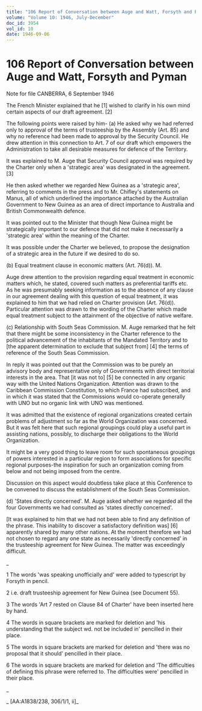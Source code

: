 ```yaml
---
title: "106 Report of Conversation between Auge and Watt, Forsyth and Pyman"
volume: "Volume 10: 1946, July-December"
doc_id: 3954
vol_id: 10
date: 1946-09-06
---
```


# 106 Report of Conversation between Auge and Watt, Forsyth and Pyman

Note for file CANBERRA, 6 September 1946

The French Minister explained that he [1] wished to clarify in his own mind certain aspects of our draft agreement. [2]

The following points were raised by him- (a) He asked why we had referred only to approval of the terms of trusteeship by the Assembly (Art. 85) and why no reference had been made to approval by the Security Council. He drew attention in this connection to Art. 7 of our draft which empowers the Administration to take all desirable measures for defence of the Territory.

It was explained to M. Auge that Security Council approval was required by the Charter only when a 'strategic area' was designated in the agreement. [3]

He then asked whether we regarded New Guinea as a 'strategic area', referring to comments in the press and to Mr. Chifley's statements on Manus, all of which underlined the importance attached by the Australian Government to New Guinea as an area of direct importance to Australia and British Commonwealth defence.

It was pointed out to the Minister that though New Guinea might be strategically important to our defence that did not make it necessarily a 'strategic area' within the meaning of the Charter.

It was possible under the Charter we believed, to propose the designation of a strategic area in the future if we desired to do so.

(b) Equal treatment clause in economic matters (Art. 76(d)). M.

Auge drew attention to the provision regarding equal treatment in economic matters which, he stated, covered such matters as preferential tariffs etc. As he was presumably seeking information as to the absence of any clause in our agreement dealing with this question of equal treatment, it was explained to him that we had relied on Charter provision (Art. 76(d)). Particular attention was drawn to the wording of the Charter which made equal treatment subject to the attainment of the objective of native welfare.

(c) Relationship with South Seas Commission. M. Auge remarked that he felt that there might be some inconsistency in the Charter reference to the political advancement of the inhabitants of the Mandated Territory and to [the apparent determination to exclude that subject from] [4] the terms of reference of the South Seas Commission.

In reply it was pointed out that the Commission was to be purely an advisory body and representative only of Governments with direct territorial interests in the area. That [it was not to] [5] be connected in any organic way with the United Nations Organization. Attention was drawn to the Caribbean Commission Constitution, to which France had subscribed, and in which it was stated that the Commissions would co-operate generally with UNO but no organic link with UNO was mentioned.

It was admitted that the existence of regional organizations created certain problems of adjustment so far as the World Organization was concerned. But it was felt here that such regional groupings could play a useful part in assisting nations, possibly, to discharge their obligations to the World Organization.

It might be a very good thing to leave room for such spontaneous groupings of powers interested in a particular region to form associations for specific regional purposes-the inspiration for such an organization coming from below and not being imposed from the centre.

Discussion on this aspect would doubtless take place at this Conference to be convened to discuss the establishment of the South Seas Commission.

(d) 'States directly concerned'. M. Auge asked whether we regarded all the four Governments we had consulted as 'states directly concerned'.

[It was explained to him that we had not been able to find any definition of the phrase. This inability to discover a satisfactory definition was] [6] apparently shared by many other nations. At the moment therefore we had not chosen to regard any one state as necessarily 'directly concerned' in the trusteeship agreement for New Guinea. The matter was exceedingly difficult.

_

1 The words 'was speaking unofficially and' were added to typescript by Forsyth in pencil.

2 i.e. draft trusteeship agreement for New Guinea (see Document 55).

3 The words 'Art 7 rested on Clause 84 of Charter' have been inserted here by hand.

4 The words in square brackets are marked for deletion and 'his understanding that the subject wd. not be included in' pencilled in their place.

5 The words in square brackets are marked for deletion and 'there was no proposal that it should' pencilled in their place.

6 The words in square brackets are marked for deletion and 'The difficulties of defining this phrase were referred to. The difficulties were' pencilled in their place.

_

_ [AA:A1838/238, 306/1/1, ii]_
